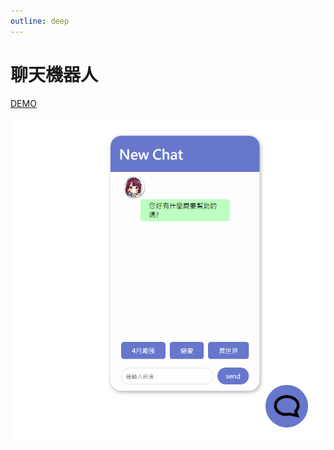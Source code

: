 ```yaml
---
outline: deep
---
```


# 聊天機器人

[DEMO](https://lucashsu95.github.io/webDesign/chat/chat.html)

![alt text](assets/image.png)